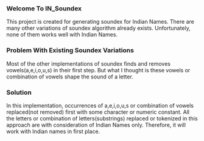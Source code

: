 ### Welcome To IN_Soundex
This project is created for generating soundex for Indian Names. There are many other variations of soundex algorithm already exists. Unfortunately, none of them works well with Indian Names.

### Problem With Existing Soundex Variations
Most of the other implementations of soundex finds and removes vowels(a,e,i,o,u,s) in their first step. But what I thought is these vowels or combination of vowels shape the sound of a letter.
### Solution
In this implementation, occurrences of a,e,i,o,u,s or combination of vowels replaced(not removed) first with some character or numeric constant. All the letters or combination of letters(substrings) replaced or tokenized in this approach are with consideration of Indian Names only. Therefore, it will work with Indian names in first place.
